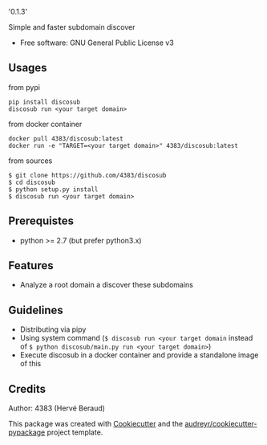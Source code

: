 '0.1.3'

Simple and faster subdomain discover

* Free software: GNU General Public License v3

## Usages
from pypi
```shell
pip install discosub
discosub run <your target domain>
```

from docker container
```shell
docker pull 4383/discosub:latest
docker run -e "TARGET=<your target domain>" 4383/discosub:latest
```

from sources
```shell
$ git clone https://github.com/4383/discosub
$ cd discosub
$ python setup.py install
$ discosub run <your target domain>
```

## Prerequistes
* python >= 2.7 (but prefer python3.x)

## Features
* Analyze a root domain a discover these subdomains

## Guidelines
* Distributing via pipy
* Using system command (```$ discosub run <your target domain``` instead of ```$ python discosub/main.py run <your target domain>```)
* Execute discosub in a docker container and provide a standalone image of this

## Credits
Author: 4383 (Hervé Beraud)

This package was created with [Cookiecutter](https://github.com/audreyr/cookiecutter)
and the [audreyr/cookiecutter-pypackage](https://github.com/audreyr/cookiecutter-pypackage)
project template.
